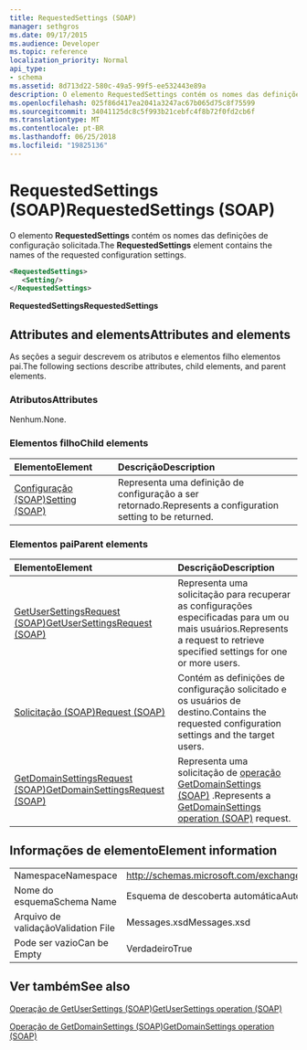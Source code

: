 ```yaml
---
title: RequestedSettings (SOAP)
manager: sethgros
ms.date: 09/17/2015
ms.audience: Developer
ms.topic: reference
localization_priority: Normal
api_type:
- schema
ms.assetid: 8d713d22-580c-49a5-99f5-ee532443e89a
description: O elemento RequestedSettings contém os nomes das definições de configuração solicitada.
ms.openlocfilehash: 025f86d417ea2041a3247ac67b065d75c8f75599
ms.sourcegitcommit: 34041125dc8c5f993b21cebfc4f8b72f0fd2cb6f
ms.translationtype: MT
ms.contentlocale: pt-BR
ms.lasthandoff: 06/25/2018
ms.locfileid: "19825136"
---
```

# <a name="requestedsettings-soap"></a><span data-ttu-id="e9f5c-103">RequestedSettings (SOAP)</span><span class="sxs-lookup"><span data-stu-id="e9f5c-103">RequestedSettings (SOAP)</span></span>

<span data-ttu-id="e9f5c-104">O elemento **RequestedSettings** contém os nomes das definições de configuração solicitada.</span><span class="sxs-lookup"><span data-stu-id="e9f5c-104">The **RequestedSettings** element contains the names of the requested configuration settings.</span></span> 
  
```XML
<RequestedSettings>
   <Setting/>
</RequestedSettings>
```

 <span data-ttu-id="e9f5c-105">**RequestedSettings**</span><span class="sxs-lookup"><span data-stu-id="e9f5c-105">**RequestedSettings**</span></span>
## <a name="attributes-and-elements"></a><span data-ttu-id="e9f5c-106">Attributes and elements</span><span class="sxs-lookup"><span data-stu-id="e9f5c-106">Attributes and elements</span></span>

<span data-ttu-id="e9f5c-107">As seções a seguir descrevem os atributos e elementos filho elementos pai.</span><span class="sxs-lookup"><span data-stu-id="e9f5c-107">The following sections describe attributes, child elements, and parent elements.</span></span>
  
### <a name="attributes"></a><span data-ttu-id="e9f5c-108">Atributos</span><span class="sxs-lookup"><span data-stu-id="e9f5c-108">Attributes</span></span>

<span data-ttu-id="e9f5c-109">Nenhum.</span><span class="sxs-lookup"><span data-stu-id="e9f5c-109">None.</span></span>
  
### <a name="child-elements"></a><span data-ttu-id="e9f5c-110">Elementos filho</span><span class="sxs-lookup"><span data-stu-id="e9f5c-110">Child elements</span></span>

|<span data-ttu-id="e9f5c-111">**Elemento**</span><span class="sxs-lookup"><span data-stu-id="e9f5c-111">**Element**</span></span>|<span data-ttu-id="e9f5c-112">**Descrição**</span><span class="sxs-lookup"><span data-stu-id="e9f5c-112">**Description**</span></span>|
|:-----|:-----|
|[<span data-ttu-id="e9f5c-113">Configuração (SOAP)</span><span class="sxs-lookup"><span data-stu-id="e9f5c-113">Setting (SOAP)</span></span>](setting-soap.md) <br/> |<span data-ttu-id="e9f5c-114">Representa uma definição de configuração a ser retornado.</span><span class="sxs-lookup"><span data-stu-id="e9f5c-114">Represents a configuration setting to be returned.</span></span>  <br/> |
   
### <a name="parent-elements"></a><span data-ttu-id="e9f5c-115">Elementos pai</span><span class="sxs-lookup"><span data-stu-id="e9f5c-115">Parent elements</span></span>

|<span data-ttu-id="e9f5c-116">**Elemento**</span><span class="sxs-lookup"><span data-stu-id="e9f5c-116">**Element**</span></span>|<span data-ttu-id="e9f5c-117">**Descrição**</span><span class="sxs-lookup"><span data-stu-id="e9f5c-117">**Description**</span></span>|
|:-----|:-----|
|[<span data-ttu-id="e9f5c-118">GetUserSettingsRequest (SOAP)</span><span class="sxs-lookup"><span data-stu-id="e9f5c-118">GetUserSettingsRequest (SOAP)</span></span>](getusersettingsrequest-soap.md) <br/> |<span data-ttu-id="e9f5c-119">Representa uma solicitação para recuperar as configurações especificadas para um ou mais usuários.</span><span class="sxs-lookup"><span data-stu-id="e9f5c-119">Represents a request to retrieve specified settings for one or more users.</span></span>  <br/> |
|[<span data-ttu-id="e9f5c-120">Solicitação (SOAP)</span><span class="sxs-lookup"><span data-stu-id="e9f5c-120">Request (SOAP)</span></span>](request-soap.md) <br/> |<span data-ttu-id="e9f5c-121">Contém as definições de configuração solicitado e os usuários de destino.</span><span class="sxs-lookup"><span data-stu-id="e9f5c-121">Contains the requested configuration settings and the target users.</span></span>  <br/> |
|[<span data-ttu-id="e9f5c-122">GetDomainSettingsRequest (SOAP)</span><span class="sxs-lookup"><span data-stu-id="e9f5c-122">GetDomainSettingsRequest (SOAP)</span></span>](getdomainsettingsrequest-soap.md) <br/> |<span data-ttu-id="e9f5c-123">Representa uma solicitação de [operação GetDomainSettings (SOAP)](getdomainsettings-operation-soap.md) .</span><span class="sxs-lookup"><span data-stu-id="e9f5c-123">Represents a [GetDomainSettings operation (SOAP)](getdomainsettings-operation-soap.md) request.</span></span>  <br/> |
   
## <a name="element-information"></a><span data-ttu-id="e9f5c-124">Informações de elemento</span><span class="sxs-lookup"><span data-stu-id="e9f5c-124">Element information</span></span>

|||
|:-----|:-----|
|<span data-ttu-id="e9f5c-125">Namespace</span><span class="sxs-lookup"><span data-stu-id="e9f5c-125">Namespace</span></span>  <br/> |http://schemas.microsoft.com/exchange/2010/Autodiscover  <br/> |
|<span data-ttu-id="e9f5c-126">Nome do esquema</span><span class="sxs-lookup"><span data-stu-id="e9f5c-126">Schema Name</span></span>  <br/> |<span data-ttu-id="e9f5c-127">Esquema de descoberta automática</span><span class="sxs-lookup"><span data-stu-id="e9f5c-127">Autodiscover schema</span></span>  <br/> |
|<span data-ttu-id="e9f5c-128">Arquivo de validação</span><span class="sxs-lookup"><span data-stu-id="e9f5c-128">Validation File</span></span>  <br/> |<span data-ttu-id="e9f5c-129">Messages.xsd</span><span class="sxs-lookup"><span data-stu-id="e9f5c-129">Messages.xsd</span></span>  <br/> |
|<span data-ttu-id="e9f5c-130">Pode ser vazio</span><span class="sxs-lookup"><span data-stu-id="e9f5c-130">Can be Empty</span></span>  <br/> |<span data-ttu-id="e9f5c-131">Verdadeiro</span><span class="sxs-lookup"><span data-stu-id="e9f5c-131">True</span></span>  <br/> |
   
## <a name="see-also"></a><span data-ttu-id="e9f5c-132">Ver também</span><span class="sxs-lookup"><span data-stu-id="e9f5c-132">See also</span></span>



[<span data-ttu-id="e9f5c-133">Operação de GetUserSettings (SOAP)</span><span class="sxs-lookup"><span data-stu-id="e9f5c-133">GetUserSettings operation (SOAP)</span></span>](getusersettings-operation-soap.md)
  
[<span data-ttu-id="e9f5c-134">Operação de GetDomainSettings (SOAP)</span><span class="sxs-lookup"><span data-stu-id="e9f5c-134">GetDomainSettings operation (SOAP)</span></span>](getdomainsettings-operation-soap.md)

